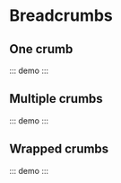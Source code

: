 <script setup>
import { Breadcrumbs } from '@swimm/ui';
</script>

# Breadcrumbs

## One crumb

::: demo
<Breadcrumbs :items="[{icon: 'workspace', name: 'Workspace', link: '#workspace'}]"/>
:::

## Multiple crumbs

::: demo
<Breadcrumbs :items="[
{icon: 'workspace', name: 'Workspace', link: '#workspace'},
{icon: 'github', name: 'repo', link: '#repo'},
{icon: 'branch', name: 'branch', link: '#branch'},
{icon: 'doc', name: 'doc' },
]"/>
:::

## Wrapped crumbs

::: demo
<Breadcrumbs :items="[
{icon: 'workspace', name: 'Workspace', link: '#workspace'},
{icon: 'github', name: 'repo', link: '#repo'},
{icon: 'branch', name: 'branch', link: '#branch'},
{icon: 'folder', name: 'folder', link: '#folder'},
{icon: 'folder', name: 'folder', link: '#folder'},
{icon: 'folder', name: 'folder', link: '#folder'},
{icon: 'folder', name: 'folder', link: '#folder'},
{icon: 'folder', name: 'folder', link: '#folder'},
{icon: 'doc', name: 'doc' },
]"/>
:::
